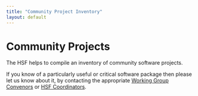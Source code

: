 ```yaml
---
title: "Community Project Inventory"
layout: default
---
```


# Community Projects

The HSF helps to compile an inventory of community software projects.

If you know of a particularly useful or critical software package then
please let us know about it, by contacting the appropriate
[Working Group Convenors](/what_are_WGs.html) or
[HSF Coordinators](mailto:hsf-coordination@googlegroups.com).
